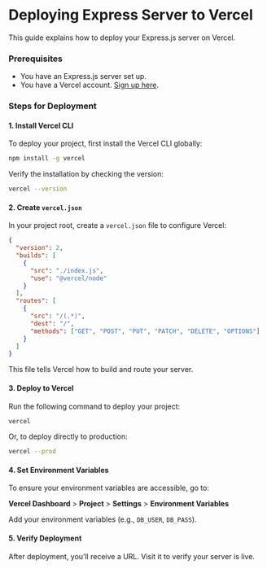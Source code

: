 # Deploying Express Server to Vercel

This guide explains how to deploy your Express.js server on Vercel.

### Prerequisites

- You have an Express.js server set up.
- You have a Vercel account. [Sign up here](https://vercel.com/signup).

### Steps for Deployment

#### 1. Install Vercel CLI

To deploy your project, first install the Vercel CLI globally:

```bash
npm install -g vercel
```

Verify the installation by checking the version:

```bash
vercel --version
```

#### 2. Create `vercel.json`

In your project root, create a `vercel.json` file to configure Vercel:

```json
{
  "version": 2,
  "builds": [
    {
      "src": "./index.js",
      "use": "@vercel/node"
    }
  ],
  "routes": [
    {
      "src": "/(.*)",
      "dest": "/",
      "methods": ["GET", "POST", "PUT", "PATCH", "DELETE", "OPTIONS"]
    }
  ]
}
```

This file tells Vercel how to build and route your server.

#### 3. Deploy to Vercel

Run the following command to deploy your project:

```bash
vercel
```

Or, to deploy directly to production:

```bash
vercel --prod
```

#### 4. Set Environment Variables

To ensure your environment variables are accessible, go to:

**Vercel Dashboard** > **Project** > **Settings** > **Environment Variables**

Add your environment variables (e.g., `DB_USER`, `DB_PASS`).

#### 5. Verify Deployment

After deployment, you’ll receive a URL. Visit it to verify your server is live.
